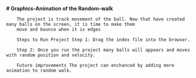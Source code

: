 **# Graphics-Animation of the Random-walk**

        The project is track movement of the ball. Now that have created many balls on the screen, it is time to make them
        move and bounce when it is edges

        Steps to Run Project Step 1: Drag the index file into the browser.

        Step 2: Once you run the project many balls will appears and moves with random position and velocity.

        Future improvements The project can enchanced by adding more animation to random walk.
